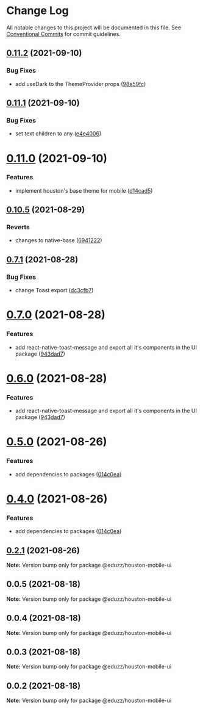 # Change Log

All notable changes to this project will be documented in this file.
See [Conventional Commits](https://conventionalcommits.org) for commit guidelines.

## [0.11.2](https://github.com/eduzz/houston-mobile/compare/@eduzz/houston-mobile-ui@0.11.1...@eduzz/houston-mobile-ui@0.11.2) (2021-09-10)


### Bug Fixes

* add useDark to the ThemeProvider props ([98e59fc](https://github.com/eduzz/houston-mobile/commit/98e59fc943731a16f2ac594f85eb2c459429c5e1))





## [0.11.1](https://github.com/eduzz/houston-mobile/compare/@eduzz/houston-mobile-ui@0.11.0...@eduzz/houston-mobile-ui@0.11.1) (2021-09-10)


### Bug Fixes

* set text children to any ([e4e4006](https://github.com/eduzz/houston-mobile/commit/e4e4006852f448e9bb849dd5803f5a67757d5877))





# [0.11.0](https://github.com/eduzz/houston-mobile/compare/@eduzz/houston-mobile-ui@0.10.5...@eduzz/houston-mobile-ui@0.11.0) (2021-09-10)


### Features

* implement houston's base theme for mobile ([d14cad5](https://github.com/eduzz/houston-mobile/commit/d14cad50751f3ae62f0bd6bf2834bb0ede92d15f))





## [0.10.5](https://github.com/eduzz/houston-mobile/compare/@eduzz/houston-mobile-ui@0.7.1...@eduzz/houston-mobile-ui@0.10.5) (2021-08-29)


### Reverts

* changes to native-base ([6941222](https://github.com/eduzz/houston-mobile/commit/69412222df864b26dc7dabf10eed17a6ff55d157))





## [0.7.1](https://github.com/eduzz/houston-mobile/compare/@eduzz/houston-mobile-ui@0.7.0...@eduzz/houston-mobile-ui@0.7.1) (2021-08-28)


### Bug Fixes

* change Toast export ([dc3cfb7](https://github.com/eduzz/houston-mobile/commit/dc3cfb7b60ffa1c8eba29d94eb76bcd769c06f0d))





# [0.7.0](https://github.com/eduzz/houston-mobile/compare/@eduzz/houston-mobile-ui@0.5.0...@eduzz/houston-mobile-ui@0.7.0) (2021-08-28)


### Features

* add react-native-toast-message and export all it's components in the UI package ([943dad7](https://github.com/eduzz/houston-mobile/commit/943dad7824a8bebfdaea307495fb3fed0caa5905))





# [0.6.0](https://github.com/eduzz/houston-mobile/compare/@eduzz/houston-mobile-ui@0.5.0...@eduzz/houston-mobile-ui@0.6.0) (2021-08-28)


### Features

* add react-native-toast-message and export all it's components in the UI package ([943dad7](https://github.com/eduzz/houston-mobile/commit/943dad7824a8bebfdaea307495fb3fed0caa5905))





# [0.5.0](https://github.com/eduzz/houston-mobile/compare/@eduzz/houston-mobile-ui@0.2.1...@eduzz/houston-mobile-ui@0.5.0) (2021-08-26)


### Features

* add dependencies to packages ([014c0ea](https://github.com/eduzz/houston-mobile/commit/014c0ea2b1caf71fbf1c1d4fffcd57837ecb42a3))





# [0.4.0](https://github.com/eduzz/houston-mobile/compare/@eduzz/houston-mobile-ui@0.2.1...@eduzz/houston-mobile-ui@0.4.0) (2021-08-26)


### Features

* add dependencies to packages ([014c0ea](https://github.com/eduzz/houston-mobile/commit/014c0ea2b1caf71fbf1c1d4fffcd57837ecb42a3))





## [0.2.1](https://github.com/eduzz/houston-mobile/compare/@eduzz/houston-mobile-ui@0.0.5...@eduzz/houston-mobile-ui@0.2.1) (2021-08-26)

**Note:** Version bump only for package @eduzz/houston-mobile-ui





## 0.0.5 (2021-08-18)

**Note:** Version bump only for package @eduzz/houston-mobile-ui





## 0.0.4 (2021-08-18)

**Note:** Version bump only for package @eduzz/houston-mobile-ui





## 0.0.3 (2021-08-18)

**Note:** Version bump only for package @eduzz/houston-mobile-ui





## 0.0.2 (2021-08-18)

**Note:** Version bump only for package @eduzz/houston-mobile-ui
